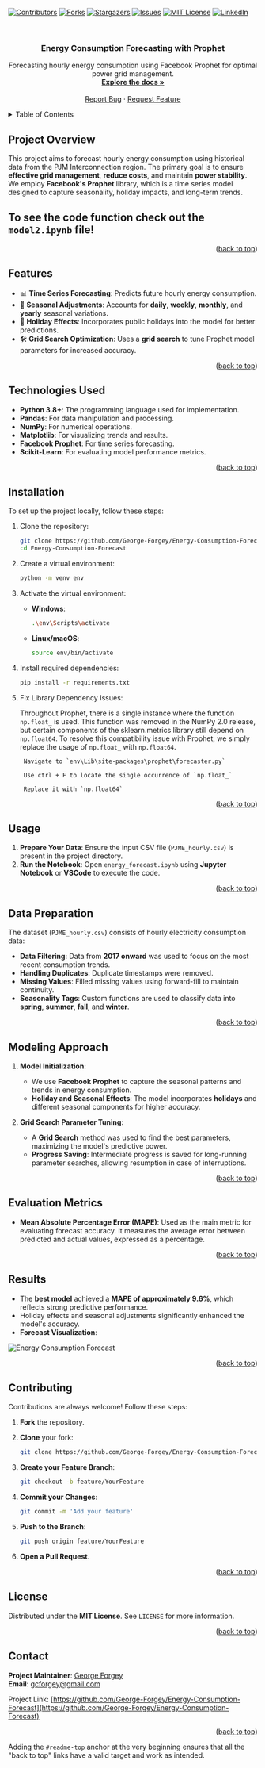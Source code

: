 <!-- Improved compatibility of back to top link -->
<a id="readme-top"></a>

<!-- PROJECT SHIELDS -->
[![Contributors][contributors-shield]][contributors-url]
[![Forks][forks-shield]][forks-url]
[![Stargazers][stars-shield]][stars-url]
[![Issues][issues-shield]][issues-url]
[![MIT License][license-shield]][license-url]
[![LinkedIn][linkedin-shield]][linkedin-url]

<!-- PROJECT LOGO -->
<br />
<div align="center">
  <h3 align="center">Energy Consumption Forecasting with Prophet</h3>

  <p align="center">
    Forecasting hourly energy consumption using Facebook Prophet for optimal power grid management.
    <br />
    <a href="https://github.com/George-Forgey/Energy-Consumption-Forecast"><strong>Explore the docs »</strong></a>
    <br />
    <br />
    <a href="https://github.com/George-Forgey/Energy-Consumption-Forecast">Report Bug</a>
    ·
    <a href="https://github.com/George-Forgey/Energy-Consumption-Forecast">Request Feature</a>
  </p>
</div>

<!-- TABLE OF CONTENTS -->
<details>
  <summary>Table of Contents</summary>
  <ol>
    <li><a href="#project-overview">Project Overview</a></li>
    <li><a href="#features">Features</a></li>
    <li><a href="#technologies-used">Technologies Used</a></li>
    <li><a href="#installation">Installation</a></li>
    <li><a href="#usage">Usage</a></li>
    <li><a href="#data-preparation">Data Preparation</a></li>
    <li><a href="#modeling-approach">Modeling Approach</a></li>
    <li><a href="#evaluation-metrics">Evaluation Metrics</a></li>
    <li><a href="#results">Results</a></li>
    <li><a href="#contributing">Contributing</a></li>
    <li><a href="#license">License</a></li>
    <li><a href="#contact">Contact</a></li>
  </ol>
</details>

<!-- PROJECT OVERVIEW -->
## Project Overview

This project aims to forecast hourly energy consumption using historical data from the PJM Interconnection region. The primary goal is to ensure **effective grid management**, **reduce costs**, and maintain **power stability**. We employ **Facebook's Prophet** library, which is a time series model designed to capture seasonality, holiday impacts, and long-term trends.

## To see the code function check out the `model2.ipynb` file!
<p align="right">(<a href="#readme-top">back to top</a>)</p>

<!-- FEATURES -->
## Features

- 📊 **Time Series Forecasting**: Predicts future hourly energy consumption.
- 🔄 **Seasonal Adjustments**: Accounts for **daily**, **weekly**, **monthly**, and **yearly** seasonal variations.
- 🎉 **Holiday Effects**: Incorporates public holidays into the model for better predictions.
- 🛠️ **Grid Search Optimization**: Uses a **grid search** to tune Prophet model parameters for increased accuracy.

<p align="right">(<a href="#readme-top">back to top</a>)</p>

<!-- TECHNOLOGIES USED -->
## Technologies Used

- **Python 3.8+**: The programming language used for implementation.
- **Pandas**: For data manipulation and processing.
- **NumPy**: For numerical operations.
- **Matplotlib**: For visualizing trends and results.
- **Facebook Prophet**: For time series forecasting.
- **Scikit-Learn**: For evaluating model performance metrics.

<p align="right">(<a href="#readme-top">back to top</a>)</p>

<!-- INSTALLATION -->
## Installation

To set up the project locally, follow these steps:

1. Clone the repository:

    ```sh
    git clone https://github.com/George-Forgey/Energy-Consumption-Forecast.git
    cd Energy-Consumption-Forecast
    ```

2. Create a virtual environment:

    ```sh
    python -m venv env
    ```

3. Activate the virtual environment:

    - **Windows**:

      ```sh
      .\env\Scripts\activate
      ```

    - **Linux/macOS**:

      ```sh
      source env/bin/activate
      ```

4. Install required dependencies:

    ```sh
    pip install -r requirements.txt
    ```
5. Fix Library Dependency Issues:


    Throughout Prophet, there is a single instance where the function `np.float_` is used. This function was removed in
    the NumPy 2.0 release, but certain components of the sklearn.metrics library still depend on `np.float64`.
    To resolve this compatibility issue with Prophet, we simply replace the usage of `np.float_` with `np.float64`.
  
        Navigate to `env\Lib\site-packages\prophet\forecaster.py`
        
        Use ctrl + F to locate the single occurrence of `np.float_`
        
        Replace it with `np.float64`

<p align="right">(<a href="#readme-top">back to top</a>)</p>

<!-- USAGE -->
## Usage

1. **Prepare Your Data**: Ensure the input CSV file (`PJME_hourly.csv`) is present in the project directory.
2. **Run the Notebook**: Open `energy_forecast.ipynb` using **Jupyter Notebook** or **VSCode** to execute the code.

<p align="right">(<a href="#readme-top">back to top</a>)</p>

<!-- DATA PREPARATION -->
## Data Preparation

The dataset (`PJME_hourly.csv`) consists of hourly electricity consumption data:

- **Data Filtering**: Data from **2017 onward** was used to focus on the most recent consumption trends.
- **Handling Duplicates**: Duplicate timestamps were removed.
- **Missing Values**: Filled missing values using forward-fill to maintain continuity.
- **Seasonality Tags**: Custom functions are used to classify data into **spring**, **summer**, **fall**, and **winter**.

<p align="right">(<a href="#readme-top">back to top</a>)</p>

<!-- MODELING APPROACH -->
## Modeling Approach

1. **Model Initialization**:
   - We use **Facebook Prophet** to capture the seasonal patterns and trends in energy consumption.
   - **Holiday and Seasonal Effects**: The model incorporates **holidays** and different seasonal components for higher accuracy.

2. **Grid Search Parameter Tuning**:
   - A **Grid Search** method was used to find the best parameters, maximizing the model's predictive power.
   - **Progress Saving**: Intermediate progress is saved for long-running parameter searches, allowing resumption in case of interruptions.

<p align="right">(<a href="#readme-top">back to top</a>)</p>

<!-- EVALUATION METRICS -->
## Evaluation Metrics

- **Mean Absolute Percentage Error (MAPE)**: Used as the main metric for evaluating forecast accuracy. It measures the average error between predicted and actual values, expressed as a percentage.

<p align="right">(<a href="#readme-top">back to top</a>)</p>

<!-- RESULTS -->
## Results

- The **best model** achieved a **MAPE of approximately 9.6%**, which reflects strong predictive performance.
- Holiday effects and seasonal adjustments significantly enhanced the model's accuracy.
- **Forecast Visualization**:

![Energy Consumption Forecast](https://github.com/George-Forgey/Energy-Consumption-Forecast/blob/main/assets/forecast.png)

<p align="right">(<a href="#readme-top">back to top</a>)</p>

<!-- CONTRIBUTING -->
## Contributing

Contributions are always welcome! Follow these steps:

1. **Fork** the repository.
2. **Clone** your fork:

    ```sh
    git clone https://github.com/George-Forgey/Energy-Consumption-Forecast.git
    ```

3. **Create your Feature Branch**:

    ```sh
    git checkout -b feature/YourFeature
    ```

4. **Commit your Changes**:

    ```sh
    git commit -m 'Add your feature'
    ```

5. **Push to the Branch**:

    ```sh
    git push origin feature/YourFeature
    ```

6. **Open a Pull Request**.

<p align="right">(<a href="#readme-top">back to top</a>)</p>

<!-- LICENSE -->
## License

Distributed under the **MIT License**. See `LICENSE` for more information.

<p align="right">(<a href="#readme-top">back to top</a>)</p>

<!-- CONTACT -->
## Contact

**Project Maintainer**: [George Forgey](https://github.com/George-Forgey)  
**Email**: [gcforgey@gmail.com](mailto:gcforgey@gmail.com)

Project Link: [https://github.com/George-Forgey/Energy-Consumption-Forecast](https://github.com/George-Forgey/Energy-Consumption-Forecast)

<p align="right">(<a href="#readme-top">back to top</a>)</p>

<!-- MARKDOWN LINKS & IMAGES -->
[contributors-shield]: https://img.shields.io/github/contributors/George-Forgey/Energy-Consumption-Forecast.svg?style=for-the-badge
[contributors-url]: https://github.com/George-Forgey/Energy-Consumption-Forecast/graphs/contributors
[forks-shield]: https://img.shields.io/github/forks/George-Forgey/Energy-Consumption-Forecast.svg?style=for-the-badge
[forks-url]: https://github.com/George-Forgey/Energy-Consumption-Forecast/network/members
[stars-shield]: https://img.shields.io/github/stars/George-Forgey/Energy-Consumption-Forecast.svg?style=for-the-badge
[stars-url]: https://github.com/George-Forgey/Energy-Consumption-Forecast/stargazers
[issues-shield]: https://img.shields.io/github/issues/George-Forgey/Energy-Consumption-Forecast.svg?style=for-the-badge
[issues-url]: https://github.com/George-Forgey/Energy-Consumption-Forecast/issues
[license-shield]: https://img.shields.io/github/license/George-Forgey/Energy-Consumption-Forecast.svg?style=for-the-badge
[license-url]: https://github.com/George-Forgey/Energy-Consumption-Forecast/blob/main/LICENSE
[linkedin-shield]: https://img.shields.io/badge/-LinkedIn-black.svg?style=for-the-badge&logo=linkedin&colorB=555
[linkedin-url]: https://linkedin.com/in/George-Forgey

Adding the `#readme-top` anchor at the very beginning ensures that all the "back to top" links have a valid target and work as intended.
